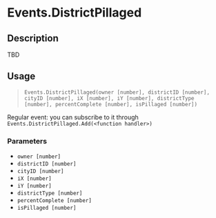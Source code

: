 # Events.DistrictPillaged
## Description
TBD

## Usage
> `Events.DistrictPillaged(owner [number], districtID [number], cityID [number], iX [number], iY [number], districtType [number], percentComplete [number], isPillaged [number])`

Regular event: you can subscribe to it through `Events.DistrictPillaged.Add(<function handler>)`

### Parameters
- `owner [number]`
- `districtID [number]`
- `cityID [number]`
- `iX [number]`
- `iY [number]`
- `districtType [number]`
- `percentComplete [number]`
- `isPillaged [number]`